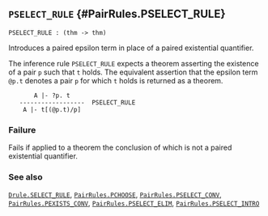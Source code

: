 ## `PSELECT_RULE` {#PairRules.PSELECT_RULE}


```
PSELECT_RULE : (thm -> thm)
```



Introduces a paired epsilon term in place of a paired existential quantifier.


The inference rule `PSELECT_RULE` expects a theorem asserting the
existence of a pair `p` such that `t` holds.  The equivalent assertion
that the epsilon term `@p.t` denotes a pair `p` for
which `t` holds is returned as a theorem.
    
           A |- ?p. t
       ------------------  PSELECT_RULE
        A |- t[(@p.t)/p]
    



### Failure

Fails if applied to a theorem the conclusion of which is not
a paired existential quantifier.

### See also

[`Drule.SELECT_RULE`](#Drule.SELECT_RULE), [`PairRules.PCHOOSE`](#PairRules.PCHOOSE), [`PairRules.PSELECT_CONV`](#PairRules.PSELECT_CONV), [`PairRules.PEXISTS_CONV`](#PairRules.PEXISTS_CONV), [`PairRules.PSELECT_ELIM`](#PairRules.PSELECT_ELIM), [`PairRules.PSELECT_INTRO`](#PairRules.PSELECT_INTRO)

